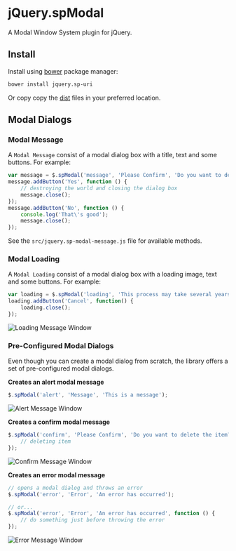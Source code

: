 # jQuery.spModal

A Modal Window System plugin for jQuery.

## Install

Install using [bower](https://github.com/bower/bower) package manager:
```bash
bower install jquery.sp-uri
```
Or copy copy the [dist](/soloproyectos-js/jquery.modal/tree/master/dist) files in your preferred location.

## Modal Dialogs

### Modal Message

A `Modal Message` consist of a modal dialog box with a title, text and some buttons. For example:
```JavaScript
var message = $.spModal('message', 'Please Confirm', 'Do you want to destroy the world?');
message.addButton('Yes', function () {
    // destroying the world and closing the dialog box
    message.close();
});
message.addButton('No', function () {
    console.log('That\'s good');
    message.close();
});
```
See the `src/jquery.sp-modal-message.js` file for available methods.

### Modal Loading

A `Modal Loading` consist of a modal dialog box with a loading image, text and some buttons. For example:
```JavaScript
var loading = $.spModal('loading', 'This process may take several years\nPlease be patient...');
loading.addButton('Cancel', function() {
    loading.close();
});
```
![Loading Message Window](https://cloud.githubusercontent.com/assets/5312427/8512945/796c42de-2358-11e5-9e36-4cab304fab24.png)

### Pre-Configured Modal Dialogs

Even though you can create a modal dialog from scratch, the library offers a set of pre-configured modal dialogs.

**Creates an alert modal message**
```JavaScript
$.spModal('alert', 'Message', 'This is a message');
```
![Alert Message Window](https://cloud.githubusercontent.com/assets/5312427/8512819/1851d5f2-2355-11e5-84c3-20f22be2463e.png)

**Creates a confirm modal message**
```JavaScript
$.spModal('confirm', 'Please Confirm', 'Do you want to delete the item?', function () {
    // deleting item
});
```
![Confirm Message Window](https://cloud.githubusercontent.com/assets/5312427/8512978/b25b751e-2359-11e5-8acc-04cc5dd5968e.png)

**Creates an error modal message**
```JavaScript
// opens a modal dialog and throws an error
$.spModal('error', 'Error', 'An error has occurred');

// or...
$.spModal('error', 'Error', 'An error has occurred', function () {
    // do something just before throwing the error
});
```
![Error Message Window](https://cloud.githubusercontent.com/assets/5312427/8512899/3a000c30-2357-11e5-9593-c62380339f99.png)
